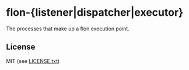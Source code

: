 
# flon-{listener|dispatcher|executor}

The processes that make up a flon execution point.

## License

MIT (see [LICENSE.txt](LICENSE.txt))

